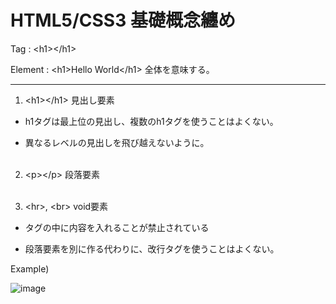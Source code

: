 # HTML5/CSS3 基礎概念纏め

Tag : \<h1>\</h1>

Element : \<h1>Hello World\</h1> 全体を意味する。

---

1. \<h1>\</h1> 見出し要素

- h1タグは最上位の見出し、複数のh1タグを使うことはよくない。

- 異なるレベルの見出しを飛び越えないように。<br><br>

2. \<p>\</p> 段落要素<br><br>

3. \<hr>, \<br> void要素

- タグの中に内容を入れることが禁止されている

- 段落要素を別に作る代わりに、改行タグを使うことはよくない。<br>

Example)

![image](https://github.com/seungheondev/HTML5-CSS3/assets/170543088/eb388663-46c6-4770-ad8d-0168f49fad8d)
